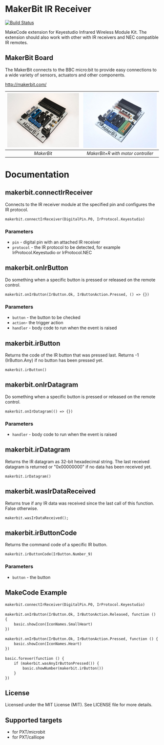 # MakerBit IR Receiver

[![Build Status](https://travis-ci.org/1010Technologies/pxt-makerbit-ir-receiver.svg?branch=master)](https://travis-ci.org/1010Technologies/pxt-makerbit-ir-receiver)

MakeCode extension for Keyestudio Infrared Wireless Module Kit. The extension should also work with other with IR receivers and NEC compatible IR remotes.

## MakerBit Board

The MakerBit connects to the BBC micro:bit to provide easy connections to a wide variety of sensors, actuators and other components.

http://makerbit.com/

| ![MakerBit](https://github.com/1010Technologies/pxt-makerbit/raw/master/MakerBit.png "MakerBit") | ![MakerBit+R](https://github.com/1010Technologies/pxt-makerbit/raw/master/MakerBit+R.png "MakerBit+R") |
| :----------------------------------------------------------------------------------------------: | :----------------------------------------------------------------------------------------------------: |
|                                            _MakerBit_                                            |                                   _MakerBit+R with motor controller_                                   |

# Documentation

## makerbit.connectIrReceiver

Connects to the IR receiver module at the specified pin and configures the IR protocol.

```sig
makerbit.connectIrReceiver(DigitalPin.P0, IrProtocol.Keyestudio)
```

### Parameters

- `pin` - digital pin with an attached IR receiver
- `protocol` - the IR protocol to be detected, for example IrProtocol.Keyestudio or IrProtocol.NEC

## makerbit.onIrButton

Do something when a specific button is pressed or released on the remote control.

```sig
makerbit.onIrButton(IrButton.Ok, IrButtonAction.Pressed, () => {})
```

### Parameters

- `button` - the button to be checked
- `action`- the trigger action
- `handler` - body code to run when the event is raised

## makerbit.irButton

Returns the code of the IR button that was pressed last. Returns -1 (IrButton.Any) if no button has been pressed yet.

```sig
makerbit.irButton()
```

## makerbit.onIrDatagram

Do something when a specific button is pressed or released on the remote control.

```sig
makerbit.onIrDatagram(() => {})
```

### Parameters

- `handler` - body code to run when the event is raised

## makerbit.irDatagram

Returns the IR datagram as 32-bit hexadecimal string. The last received datagram is returned or "0x00000000" if no data has been received yet.

```sig
makerbit.irDatagram()
```

## makerbit.wasIrDataReceived

Returns true if any IR data was received since the last call of this function. False otherwise.

```sig
makerbit.wasIrDataReceived();
```

## makerbit.irButtonCode

Returns the command code of a specific IR button.

```sig
makerbit.irButtonCode(IrButton.Number_9)
```

### Parameters

- `button` - the button

## MakeCode Example

```blocks
makerbit.connectIrReceiver(DigitalPin.P0, IrProtocol.Keyestudio)

makerbit.onIrButton(IrButton.Ok, IrButtonAction.Released, function () {
    basic.showIcon(IconNames.SmallHeart)
})

makerbit.onIrButton(IrButton.Ok, IrButtonAction.Pressed, function () {
    basic.showIcon(IconNames.Heart)
})

basic.forever(function () {
    if (makerbit.wasAnyIrButtonPressed()) {
        basic.showNumber(makerbit.irButton())
    }
})

```

## License

Licensed under the MIT License (MIT). See LICENSE file for more details.

## Supported targets

- for PXT/microbit
- for PXT/calliope
